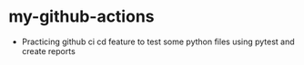 # my-github-actions
* Practicing github ci cd feature to test some python files using pytest and create reports